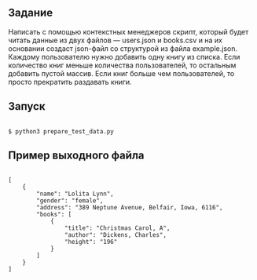 ## Задание

Написать с помощью контекстных менеджеров скрипт, который будет читать данные из двух файлов — users.json и books.csv и на их основании создаст json-файл со структурой из файла example.json.
Каждому пользователю нужно добавить одну книгу из списка. Если количество книг меньше количества пользователей, то остальным добавить пустой массив. Если книг больше чем пользователей, то просто прекратить раздавать книги.

## Запуск
```#!bash

$ python3 prepare_test_data.py

```

## Пример выходного файла
```#!bash

[
    {
        "name": "Lolita Lynn",
        "gender": "female",
        "address": "389 Neptune Avenue, Belfair, Iowa, 6116",
        "books": [
            {
                "title": "Christmas Carol, A",
                "author": "Dickens, Charles",
                "height": "196"
            }
        ]
    }
]
```
